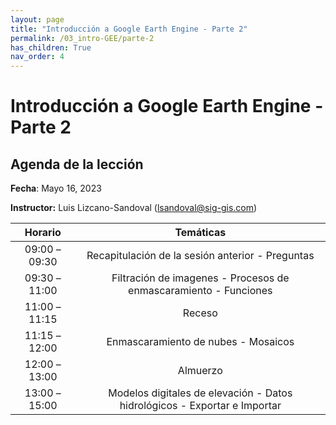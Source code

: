```yaml
---
layout: page
title: "Introducción a Google Earth Engine - Parte 2"
permalink: /03_intro-GEE/parte-2
has_children: True
nav_order: 4
---
```


# Introducción a Google Earth Engine - Parte 2

## Agenda de la lección

**Fecha**: Mayo 16, 2023

**Instructor:** Luis Lizcano-Sandoval ([lsandoval@sig-gis.com](lsandoval@sig-gis.com))

|    Horario    |                                                                    Temáticas                                                                    |
|:-------------:|:-----------------------------------------------------------------------------------------------------------------------------------------------:|
| 09:00 – 09:30 | Recapitulación de la sesión anterior - Preguntas                                    |
| 09:30 – 11:00 | Filtración de imagenes - Procesos de enmascaramiento - Funciones                    |
| 11:00 – 11:15 | Receso                                                                              |
| 11:15 – 12:00 | Enmascaramiento de nubes - Mosaicos                                                 |
| 12:00 – 13:00 | Almuerzo                                                                            |
| 13:00 – 15:00 | Modelos digitales de elevación - Datos hidrológicos - Exportar e Importar           |
